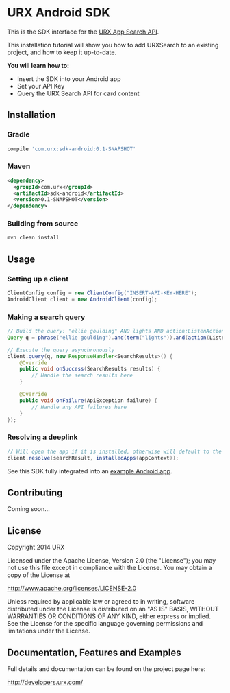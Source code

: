 URX Android SDK
===============

This is the SDK interface for the [URX App Search API](http://developers.urx.com/).


This installation tutorial will show you how to add URXSearch to an existing project, and how to keep it up-to-date.

**You will learn how to:**

- Insert the SDK into your Android app
- Set your API Key
- Query the URX Search API for card content

Installation
------------

### Gradle
```gradle
compile 'com.urx:sdk-android:0.1-SNAPSHOT'
```

### Maven
```xml
<dependency>
  <groupId>com.urx</groupId>
  <artifactId>sdk-android</artifactId>
  <version>0.1-SNAPSHOT</version>
</dependency>
```

### Building from source
```bash
mvn clean install
```

Usage
-----

### Setting up a client
```java
ClientConfig config = new ClientConfig("INSERT-API-KEY-HERE");
AndroidClient client = new AndroidClient(config);
```

### Making a search query
```java
// Build the query: "ellie goulding" AND lights AND action:ListenAction
Query q = phrase("ellie goulding").and(term("lights")).and(action(Listen));

// Execute the query asynchronously
client.query(q, new ResponseHandler<SearchResults>() {
    @Override
    public void onSuccess(SearchResults results) {
        // Handle the search results here
    }

	@Override
	public void onFailure(ApiException failure) {
		// Handle any API failures here
	}
});
```

### Resolving a deeplink
```java
// Will open the app if it is installed, otherwise will default to the mobile website
client.resolve(searchResult, installedApps(appContext));
```

See this SDK fully integrated into an [example Android app](https://github.com/URXtech/urx-sdk-android-demo).

Contributing
------------
Coming soon...

License
-------
Copyright 2014 URX

Licensed under the Apache License, Version 2.0 (the "License");
you may not use this file except in compliance with the License.
You may obtain a copy of the License at

   http://www.apache.org/licenses/LICENSE-2.0

Unless required by applicable law or agreed to in writing, software
distributed under the License is distributed on an "AS IS" BASIS,
WITHOUT WARRANTIES OR CONDITIONS OF ANY KIND, either express or implied.
See the License for the specific language governing permissions and
limitations under the License.

Documentation, Features and Examples
------------------------------------
Full details and documentation can be found on the project page here:

http://developers.urx.com/
